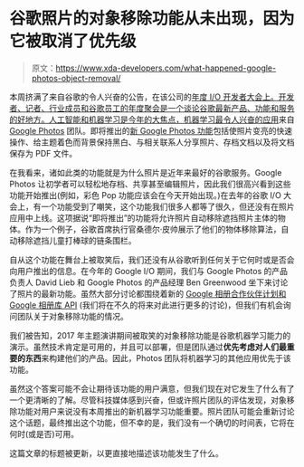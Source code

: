 # 谷歌照片的对象移除功能从未出现，因为它被取消了优先级

> 原文：<https://www.xda-developers.com/what-happened-google-photos-object-removal/>

本周挤满了来自谷歌的令人兴奋的公告，在该公司的[年度 I/O 开发者大会上。开发者、记者、行业成员和谷歌员工的年度聚会是一个谈论谷歌最新产品、功能和服务的好地方。人工智能和机器学习是今年的大焦点，机器学习最令人兴奋的](https://www.xda-developers.com/tag/io-2018/)[应用](https://www.xda-developers.com/google-ml-kit-machine-learning/)来自 [Google Photos](https://www.xda-developers.com/tag/google-photos/) 团队。即将推出的[新 Google Photos 功能](https://www.xda-developers.com/gmail-smart-compose-google-photos-one-tap/)包括使照片变亮的快速操作、给主题着色而背景保持黑白、与相关联系人分享照片、存档文档以及将文档保存为 PDF 文件。

在我看来，诸如此类的功能就是为什么照片是近年来最好的谷歌服务。Google Photos 让初学者可以轻松地存档、共享甚至编辑照片，因此我们很高兴看到这些功能开始推出(例如，彩色 Pop 功能应该会在今天开始出现。)在去年的谷歌 I/O 大会上，有一个功能受到了嘲笑，这个功能我们很多人都等了很久，但还没有在照片应用中上线。这项据说“即将推出”的功能将允许照片自动移除遮挡照片主体的物体。作为一个例子，谷歌首席执行官桑德尔·皮帅展示了他们的物体移除算法，自动移除遮挡儿童打棒球的链条围栏。

自从这个功能在舞台上被取笑后，我们还没有从谷歌听到任何关于它何时或是否会向用户推出的信息。在今年的 Google I/O 期间，我们与 Google Photos 的产品负责人 David Lieb 和 Google Photos 的产品经理 Ben Greenwood 坐下来讨论了照片的最新功能。虽然大部分讨论都围绕着新的 [Google 相册合作伙伴计划和 Google 相册库 API](https://developers.googleblog.com/2018/05/introducing-google-photos-partner.html) (我们将在不久的将来对此进行更多的讨论)，但我们有机会询问团队关于对象移除功能的情况。

我们被告知，2017 年主题演讲期间被取笑的对象移除功能是谷歌机器学习能力的演示。虽然技术肯定是可用的，并且可以部署，但是团队通过**优先考虑对人们最重要的东西**来构建他们的产品。因此，Photos 团队将机器学习的其他应用优先于该功能。

虽然这个答案可能不会让期待该功能的用户满意，但我们现在对它发生了什么有了一个更清晰的了解。尽管科技媒体感到兴奋，但或许照片团队的评估发现，对象移除功能对用户来说没有本周推出的新机器学习功能重要。照片团队可能会重新讨论这个话题，最终推出这个功能，但不幸的是，我们没有一个确切的时间表，它将在何时(或是否)可用。

这篇文章的标题被更新，以更直接地描述该功能发生了什么。